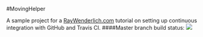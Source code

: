 #MovingHelper

A sample project for a [RayWenderlich.com](http://www.raywenderlich.com) tutorial on setting up continuous integration with GitHub and Travis CI. 
####Master branch build status: 
![](https://travis-ci.org/cealvarez/MovingHelper.svg?branch=master)
